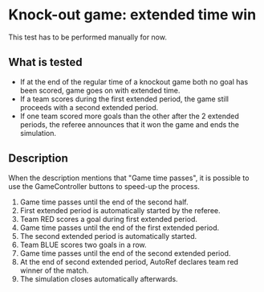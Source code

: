# Knock-out game: extended time win

This test has to be performed manually for now.

## What is tested

- If at the end of the regular time of a knockout game both no goal has been
  scored, game goes on with extended time.
- If a team scores during the first extended period, the game still proceeds
  with a second extended period.
- If one team scored more goals than the other after the 2 extended periods, the
  referee announces that it won the game and ends the simulation.

## Description

When the description mentions that "Game time passes", it is possible to use
the GameController buttons to speed-up the process.

1. Game time passes until the end of the second half.
2. First extended period is automatically started by the referee.
3. Team RED scores a goal during first extended period.
4. Game time passes until the end of the first extended period.
5. The second extended period is automatically started.
6. Team BLUE scores two goals in a row.
7. Game time passes until the end of the second extended period.
8. At the end of second extended period, AutoRef declares team red winner of the match.
9. The simulation closes automatically afterwards.
